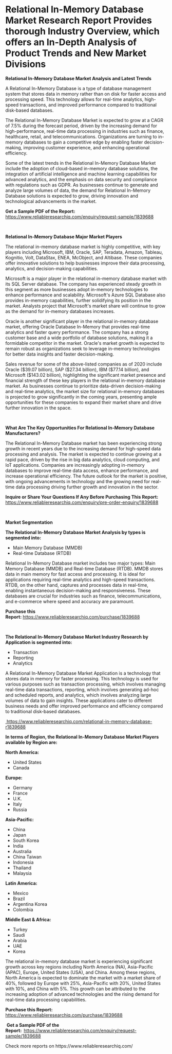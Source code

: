 <p><h1>Relational In-Memory Database Market Research Report Provides thorough Industry Overview, which offers an In-Depth Analysis of Product Trends and New Market Divisions</h1></p><p><strong>Relational In-Memory Database Market Analysis and Latest Trends</strong></p>
<p><p>A Relational In-Memory Database is a type of database management system that stores data in memory rather than on disk for faster access and processing speed. This technology allows for real-time analytics, high-speed transactions, and improved performance compared to traditional disk-based databases.</p><p>The Relational In-Memory Database Market is expected to grow at a CAGR of 7.5% during the forecast period, driven by the increasing demand for high-performance, real-time data processing in industries such as finance, healthcare, retail, and telecommunications. Organizations are turning to in-memory databases to gain a competitive edge by enabling faster decision-making, improving customer experience, and enhancing operational efficiency.</p><p>Some of the latest trends in the Relational In-Memory Database Market include the adoption of cloud-based in-memory database solutions, the integration of artificial intelligence and machine learning capabilities for advanced analytics, and the emphasis on data security and compliance with regulations such as GDPR. As businesses continue to generate and analyze large volumes of data, the demand for Relational In-Memory Database solutions is expected to grow, driving innovation and technological advancements in the market.</p></p>
<p><strong>Get a Sample PDF of the Report:&nbsp;</strong> <a href="https://www.reliableresearchiq.com/enquiry/request-sample/1839688">https://www.reliableresearchiq.com/enquiry/request-sample/1839688</a></p>
<p>&nbsp;</p>
<p><strong>Relational In-Memory Database Major Market Players</strong></p>
<p><p>The relational in-memory database market is highly competitive, with key players including Microsoft, IBM, Oracle, SAP, Teradata, Amazon, Tableau, Kognitio, Volt, DataStax, ENEA, McObject, and Altibase. These companies offer innovative solutions to help businesses improve their data processing, analytics, and decision-making capabilities.</p><p>Microsoft is a major player in the relational in-memory database market with its SQL Server database. The company has experienced steady growth in this segment as more businesses adopt in-memory technologies to enhance performance and scalability. Microsoft's Azure SQL Database also provides in-memory capabilities, further solidifying its position in the market. Analysts project that Microsoft's market share will continue to grow as the demand for in-memory databases increases.</p><p>Oracle is another significant player in the relational in-memory database market, offering Oracle Database In-Memory that provides real-time analytics and faster query performance. The company has a strong customer base and a wide portfolio of database solutions, making it a formidable competitor in the market. Oracle's market growth is expected to remain robust as organizations seek to leverage in-memory technologies for better data insights and faster decision-making.</p><p>Sales revenue for some of the above-listed companies as of 2020 include Oracle ($39.07 billion), SAP ($27.34 billion), IBM ($77.14 billion), and Microsoft ($143.02 billion), highlighting the significant market presence and financial strength of these key players in the relational in-memory database market. As businesses continue to prioritize data-driven decision-making and real-time analytics, the market size for relational in-memory databases is projected to grow significantly in the coming years, presenting ample opportunities for these companies to expand their market share and drive further innovation in the space.</p></p>
<p>&nbsp;</p>
<p><strong>What Are The Key Opportunities For Relational In-Memory Database Manufacturers?</strong></p>
<p><p>The Relational In-Memory Database market has been experiencing strong growth in recent years due to the increasing demand for high-speed data processing and analysis. The market is expected to continue growing at a rapid pace, driven by the rise in big data analytics, cloud computing, and IoT applications. Companies are increasingly adopting in-memory databases to improve real-time data access, enhance performance, and increase operational efficiency. The future outlook for the market is positive, with ongoing advancements in technology and the growing need for real-time data processing driving further growth and innovation in the sector.</p></p>
<p><strong>Inquire or Share Your Questions If Any Before Purchasing This Report:</strong> <a href="https://www.reliableresearchiq.com/enquiry/pre-order-enquiry/1839688">https://www.reliableresearchiq.com/enquiry/pre-order-enquiry/1839688</a></p>
<p>&nbsp;</p>
<p><strong>Market Segmentation</strong></p>
<p><strong>The Relational In-Memory Database Market Analysis by types is segmented into:</strong></p>
<p><ul><li>Main Memory Database (MMDB)</li><li>Real-time Database (RTDB)</li></ul></p>
<p><p>Relational In-Memory Database market includes two major types: Main Memory Database (MMDB) and Real-time Database (RTDB). MMDB stores data in main memory for fast access and processing. It is ideal for applications requiring real-time analytics and high-speed transactions. RTDB, on the other hand, captures and processes data in real-time, enabling instantaneous decision-making and responsiveness. These databases are crucial for industries such as finance, telecommunications, and e-commerce where speed and accuracy are paramount.</p></p>
<p><strong>Purchase this Report:&nbsp;</strong><a href="https://www.reliableresearchiq.com/purchase/1839688">https://www.reliableresearchiq.com/purchase/1839688</a></p>
<p>&nbsp;</p>
<p><strong>The Relational In-Memory Database Market Industry Research by Application is segmented into:</strong></p>
<p><ul><li>Transaction</li><li>Reporting</li><li>Analytics</li></ul></p>
<p><p>A Relational In-Memory Database Market Application is a technology that stores data in memory for faster processing. This technology is used for various purposes such as transaction processing, which involves managing real-time data transactions, reporting, which involves generating ad-hoc and scheduled reports, and analytics, which involves analyzing large volumes of data to gain insights. These applications cater to different business needs and offer improved performance and efficiency compared to traditional disk-based databases.</p></p>
<p><a href="https://www.reliableresearchiq.com/relational-in-memory-database-r1839688">&nbsp;https://www.reliableresearchiq.com/relational-in-memory-database-r1839688</a></p>
<p><strong>In terms of Region, the Relational In-Memory Database Market Players available by Region are:</strong></p>
<p>
    <p> <strong> North America: </strong>
        <ul>
            <li>United States</li>
            <li>Canada</li>
        </ul>
        </p> 
    <p> <strong> Europe: </strong>
        <ul>
            <li>Germany</li>
            <li>France</li>
            <li>U.K.</li>
            <li>Italy</li>
            <li>Russia</li>
        </ul>
        </p> 
    <p> <strong> Asia-Pacific: </strong>
        <ul>
            <li>China</li>
            <li>Japan</li>
            <li>South Korea</li>
            <li>India</li>
            <li>Australia</li>
            <li>China Taiwan</li>
            <li>Indonesia</li>
            <li>Thailand</li>
            <li>Malaysia</li>
        </ul>
        </p> 
    <p> <strong> Latin America: </strong>
        <ul>
            <li>Mexico</li>
            <li>Brazil</li>
            <li>Argentina Korea</li>
            <li>Colombia</li>
        </ul>
        </p> 
    <p> <strong> Middle East & Africa: </strong>
        <ul>
            <li>Turkey</li>
            <li>Saudi</li>
            <li>Arabia</li>
            <li>UAE</li>
            <li>Korea</li>
        </ul>
    </p>
    </p>
<p><p>The relational in-memory database market is experiencing significant growth across key regions including North America (NA), Asia-Pacific (APAC), Europe, United States (USA), and China. Among these regions, North America is expected to dominate the market with a market share of 40%, followed by Europe with 25%, Asia-Pacific with 20%, United States with 10%, and China with 5%. This growth can be attributed to the increasing adoption of advanced technologies and the rising demand for real-time data processing capabilities.</p></p>
<p><strong>Purchase this Report: </strong><a href="https://www.reliableresearchiq.com/purchase/1839688">https://www.reliableresearchiq.com/purchase/1839688</a></p>
<p>&nbsp;<strong>Get a Sample PDF of the Report:&nbsp;&nbsp;</strong><a href="https://www.reliableresearchiq.com/enquiry/request-sample/1839688">https://www.reliableresearchiq.com/enquiry/request-sample/1839688</a></p>
<p><strong></strong></p>
<p>Check more reports on https://www.reliableresearchiq.com/</p>